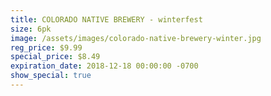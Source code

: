 ```yaml
---
title: COLORADO NATIVE BREWERY - winterfest
size: 6pk
image: /assets/images/colorado-native-brewery-winter.jpg
reg_price: $9.99
special_price: $8.49
expiration_date: 2018-12-18 00:00:00 -0700
show_special: true
---
```


